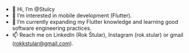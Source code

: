 - 👋 Hi, I’m @Stulcy
- 👀 I’m interested in mobile development (Flutter).
- 🌱 I’m currently expanding my Flutter knowledge and learning good software engineering practices.
- 📫 Reach me on LinkedIn (Rok Štular), Instagram (rok.stular) or gmail (rokkstular@gmail.com).


<!---
Stulcy/Stulcy is a ✨ special ✨ repository because its `README.md` (this file) appears on your GitHub profile.
You can click the Preview link to take a look at your changes.
--->
